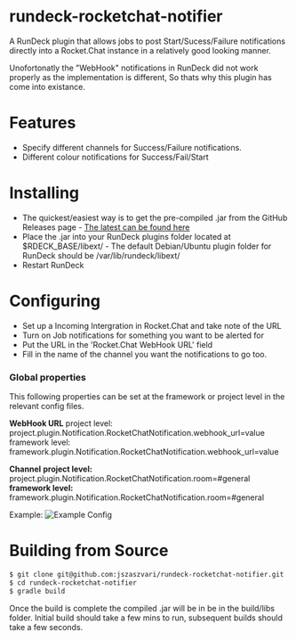# rundeck-rocketchat-notifier
A RunDeck plugin that allows jobs to post Start/Sucess/Failure notifications directly into a Rocket.Chat instance in a relatively good looking manner. 

Unofortonatly the "WebHook" notifications in RunDeck did not work properly as the implementation is different, So thats why this plugin has come into existance. 


# Features
* Specify different channels for Success/Failure notifications.  
* Different colour notifications for Success/Fail/Start

# Installing
* The quickest/easiest way is to get the pre-compiled .jar from the GitHub Releases page -  [The latest can be found here](https://github.com/jszaszvari/rundeck-rocketchat-notifier/releases/download/v0.1/rundeck-rocketchat-notifier-0.1.jar) 
* Place the .jar into your RunDeck plugins folder located at $RDECK_BASE/libext/ - The default Debian/Ubuntu plugin folder for RunDeck should be /var/lib/rundeck/libext/
* Restart RunDeck

# Configuring
* Set up a Incoming Intergration in Rocket.Chat and take note of the URL
* Turn on Job notifications for something you want to be alerted for
* Put the URL in the 'Rocket.Chat WebHook URL' field 
* Fill in the name of the channel you want the notifications to go too. 

### Global properties 
This following properties can be set at the framework or project level in the relevant config files.

__WebHook URL__
project level: project.plugin.Notification.RocketChatNotification.webhook_url=value
framework level: framework.plugin.Notification.RocketChatNotification.webhook_url=value

__Channel__
__project level:__ project.plugin.Notification.RocketChatNotification.room=#general
__framework level:__ framework.plugin.Notification.RocketChatNotification.room=#general


Example:
![Example Config](https://github.com/jszaszvari/rundeck-rocketchat-notifier/blob/master/config.png "Example Config")

# Building from Source
```sh
$ git clone git@github.com:jszaszvari/rundeck-rocketchat-notifier.git
$ cd rundeck-rocketchat-notifier
$ gradle build
```
Once the build is complete the compiled .jar will be in be in the build/libs folder. Initial build should take a few mins to run, subsequent builds should take a few seconds.
